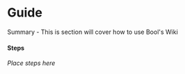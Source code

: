 # Guide

Summary - This is section will cover how to use Bool's Wiki

#### Steps
*Place steps here*
